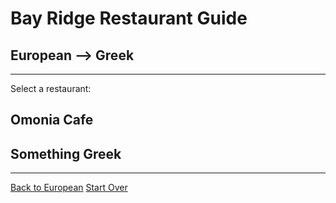 # Bay Ridge Restaurant Guide
## European --> Greek
---
Select a restaurant:
## Omonia Cafe
## Something Greek
---
[Back to European](european.md)
[Start Over](../home.md)